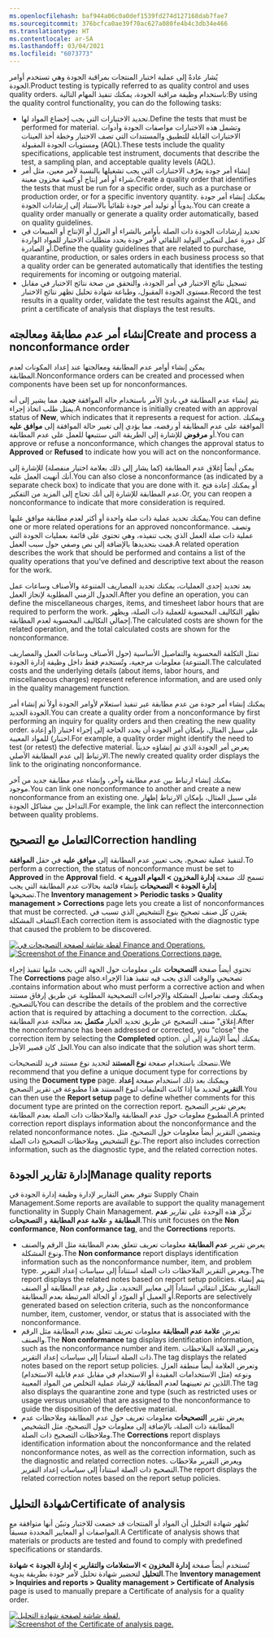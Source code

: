 ```yaml
---
ms.openlocfilehash: baf944a06c0a0def1539fd274d127168dab7fae7
ms.sourcegitcommit: 376bcfca0ae39f70ac627a080fe4b4c3db34e466
ms.translationtype: HT
ms.contentlocale: ar-SA
ms.lasthandoff: 03/04/2021
ms.locfileid: "6073773"
---
```

<span data-ttu-id="2ad16-101">يُشار عادةً إلى عملية اختبار المنتجات بمراقبة الجودة وهي تستخدم أوامر الجودة.</span><span class="sxs-lookup"><span data-stu-id="2ad16-101">Product testing is typically referred to as quality control and uses quality orders.</span></span> <span data-ttu-id="2ad16-102">باستخدام وظيفة مراقبة الجودة، يمكنك تنفيذ المهام التالية:</span><span class="sxs-lookup"><span data-stu-id="2ad16-102">By using the quality control functionality, you can do the following tasks:</span></span>

-   <span data-ttu-id="2ad16-103">تحديد الاختبارات التي يجب إخضاع المواد لها.</span><span class="sxs-lookup"><span data-stu-id="2ad16-103">Define the tests that must be performed for material.</span></span> <span data-ttu-id="2ad16-104">وتشمل هذه الاختبارات مواصفات الجودة وأدوات الاختبارات القابلة للتطبيق والمستندات التي تصف الاختبار وخطة أخذ العينات ومستويات الجودة المقبولة (AQL).</span><span class="sxs-lookup"><span data-stu-id="2ad16-104">These tests include the quality specifications, applicable test instrument, documents that describe the test, a sampling plan, and acceptable quality levels (AQL).</span></span>
-   <span data-ttu-id="2ad16-105">إنشاء أمر جودة يعرّف الاختبارات التي يجب تشغيلها بالنسبة لأمر معين، مثل أمر شراء أو أمر إنتاج أو كمية مخزون معينة.</span><span class="sxs-lookup"><span data-stu-id="2ad16-105">Create a quality order that identifies the tests that must be run for a specific order, such as a purchase or production order, or for a specific inventory quantity.</span></span> <span data-ttu-id="2ad16-106">يمكنك إنشاء أمر جودة يدوياً أو توليد أمر جودة تلقائياً بالاستناد إلى إرشادات الجودة.</span><span class="sxs-lookup"><span data-stu-id="2ad16-106">You can create a quality order manually or generate a quality order automatically, based on quality guidelines.</span></span>
-   <span data-ttu-id="2ad16-107">تحديد إرشادات الجودة ذات الصلة بأوامر بالشراء أو العزل أو الإنتاج أو المبيعات في كل دورة عمل لتمكين التوليد التلقائي لأمر جودة يحدد متطلبات الاختبار للمواد الواردة أو الصادرة.</span><span class="sxs-lookup"><span data-stu-id="2ad16-107">Define the quality guidelines that are related to purchase, quarantine, production, or sales orders in each business process so that a quality order can be generated automatically that identifies the testing requirements for incoming or outgoing material.</span></span>
-   <span data-ttu-id="2ad16-108">تسجيل نتائج الاختبار في أمر الجودة، والتحقق من صحة نتائج الاختبار في مقابل مستوى الجودة المقبول، وطباعة شهادة تحليل تظهر نتائج الاختبار.</span><span class="sxs-lookup"><span data-stu-id="2ad16-108">Record the test results in a quality order, validate the test results against the AQL, and print a certificate of analysis that displays the test results.</span></span>

## <a name="create-and-process-a-nonconformance-order"></a><span data-ttu-id="2ad16-109">إنشاء أمر عدم مطابقة ومعالجته</span><span class="sxs-lookup"><span data-stu-id="2ad16-109">Create and process a nonconformance order</span></span> 

<span data-ttu-id="2ad16-110">يمكن إنشاء أوامر عدم المطابقة ومعالجتها عند إعداد المكونات لعدم المطابقة.</span><span class="sxs-lookup"><span data-stu-id="2ad16-110">Nonconformance orders can be created and processed when components have been set up for nonconformances.</span></span>

<span data-ttu-id="2ad16-111">يتم إنشاء عدم المطابقة في بادئ الأمر باستخدام حالة الموافقة **جديد**، مما يشير إلى أنه يمثل طلب اتخاذ إجراء.</span><span class="sxs-lookup"><span data-stu-id="2ad16-111">A nonconformance is initially created with an approval status of **New**, which indicates that it represents a request for action.</span></span> <span data-ttu-id="2ad16-112">ويمكنك الموافقة على عدم المطابقة أو رفضه، مما يؤدي إلى تغيير حالة الموافقة إلى **موافق عليه** أو **مرفوض** للإشارة إلى الطريقة التي ستتبعها للعمل على عدم المطابقة.</span><span class="sxs-lookup"><span data-stu-id="2ad16-112">You can approve or refuse a nonconformance, which changes the approval status to **Approved** or **Refused** to indicate how you will act on the nonconformance.</span></span>

<span data-ttu-id="2ad16-113">يمكن أيضاً إغلاق عدم المطابقة (كما يشار إلى ذلك بعلامة اختيار منفصلة) للإشارة إلى أنك أنهيت العمل عليه.</span><span class="sxs-lookup"><span data-stu-id="2ad16-113">You can also close a nonconformance (as indicated by a separate check box) to indicate that you are done with it.</span></span> <span data-ttu-id="2ad16-114">أو يمكنك إعادة فتح عدم المطابقة للإشارة إلى أنك تحتاج إلى المزيد من التفكير.</span><span class="sxs-lookup"><span data-stu-id="2ad16-114">Or, you can reopen a nonconformance to indicate that more consideration is required.</span></span>

<span data-ttu-id="2ad16-115">يمكنك تحديد عملية ذات صلة واحدة أو أكثر لعدم مطابقة موافق عليها.</span><span class="sxs-lookup"><span data-stu-id="2ad16-115">You can define one or more related operations for an approved nonconformance.</span></span> <span data-ttu-id="2ad16-116">وتصف عملية ذات صلة العمل الذي يجب تنفيذه، وهي تحتوي على قائمة بعمليات الجودة التي قمت بتحديدها بالإضافة إلى نص وصفي حول سبب العمل.‬</span><span class="sxs-lookup"><span data-stu-id="2ad16-116">A related operation describes the work that should be performed and contains a list of the quality operations that you've defined and descriptive text about the reason for the work.</span></span>

<span data-ttu-id="2ad16-117">بعد تحديد إحدى العمليات، يمكنك تحديد المصاريف المتنوعة والأصناف وساعات عمل الجدول الزمني المطلوبة لإنجاز العمل.</span><span class="sxs-lookup"><span data-stu-id="2ad16-117">After you define an operation, you can define the miscellaneous charges, items, and timesheet labor hours that are required to perform the work.</span></span>
<span data-ttu-id="2ad16-118">تظهر التكاليف المحسوبة للعملية ذات الصلة، ويظهر إجمالي التكاليف المحسوبة لعدم المطابقة.</span><span class="sxs-lookup"><span data-stu-id="2ad16-118">The calculated costs are shown for the related operation, and the total calculated costs are shown for the nonconformance.</span></span>

<span data-ttu-id="2ad16-119">تمثل التكلفة المحسوبة والتفاصيل الأساسية (حول الأصناف وساعات العمل والمصاريف المتنوعة) معلومات مرجعية، وتُستخدم فقط داخل وظيفة إدارة الجودة.</span><span class="sxs-lookup"><span data-stu-id="2ad16-119">The calculated costs and the underlying details (about items, labor hours, and miscellaneous charges) represent reference information, and are used only in the quality management function.</span></span>

<span data-ttu-id="2ad16-120">يمكنك إنشاء أمر جودة من عدم مطابقة عبر تنفيذ استعلام لأوامر الجودة أولاً ثم إنشاء أمر الجودة الجديد.</span><span class="sxs-lookup"><span data-stu-id="2ad16-120">You can create a quality order from a nonconformance by first performing an inquiry for quality orders and then creating the new quality order.</span></span>
<span data-ttu-id="2ad16-121">على سبيل المثال، بإمكان أمر الجودة أن يحدد الحاجة إلى إجراء اختبار (أو إعادة اختبار) للمواد المعيبة.</span><span class="sxs-lookup"><span data-stu-id="2ad16-121">For example, a quality order might identify the need to test (or retest) the defective material.</span></span> <span data-ttu-id="2ad16-122">يعرض أمر الجودة الذي تم إنشاؤه حديثاً الارتباط إلى عدم المطابقة الأصلي.</span><span class="sxs-lookup"><span data-stu-id="2ad16-122">The newly created quality order displays the link to the originating nonconformance.</span></span>

<span data-ttu-id="2ad16-123">يمكنك إنشاء ارتباط بين عدم مطابقة وآخر، وإنشاء عدم مطابقة جديد من آخر موجود.</span><span class="sxs-lookup"><span data-stu-id="2ad16-123">You can link one nonconformance to another and create a new nonconformance from an existing one.</span></span> <span data-ttu-id="2ad16-124">على سبيل المثال، بإمكان الارتباط إظهار التداخل بين مشاكل الجودة.</span><span class="sxs-lookup"><span data-stu-id="2ad16-124">For example, the link can reflect the interconnection between quality problems.</span></span>

## <a name="correction-handling"></a><span data-ttu-id="2ad16-125">التعامل مع التصحيح</span><span class="sxs-lookup"><span data-stu-id="2ad16-125">Correction handling</span></span> 

<span data-ttu-id="2ad16-126">لتنفيذ عملية تصحيح، يجب تعيين عدم المطابقة إلى **موافق عليه** في حقل **الموافقة**.</span><span class="sxs-lookup"><span data-stu-id="2ad16-126">To perform a correction, the status of nonconformance must be set to **Approved** in the **Approval** field.</span></span> <span data-ttu-id="2ad16-127">تسمح لك صفحة **إدارة المخزون > المهام الدورية > إدارة الجودة > التصحيحات** بإنشاء قائمة بحالات عدم المطابقة التي يجب تصحيحها.</span><span class="sxs-lookup"><span data-stu-id="2ad16-127">The **Inventory management > Periodic tasks > Quality management > Corrections** page lets you create a list of nonconformances that must be corrected.</span></span> <span data-ttu-id="2ad16-128">يقترن كل صنف تصحيح بنوع التشخيص الذي تسبب في اكتشاف المشكلة.</span><span class="sxs-lookup"><span data-stu-id="2ad16-128">Each correction item is associated with the diagnostic type that caused the problem to be discovered.</span></span>

<span data-ttu-id="2ad16-129">[ ![لقطة شاشة لصفحة التصحيحات في Finance and Operations.](../media/corrections-1.png) ](../media/corrections-1.png#lightbox)</span><span class="sxs-lookup"><span data-stu-id="2ad16-129">[ ![Screenshot of the Finance and Operations Corrections page.](../media/corrections-1.png) ](../media/corrections-1.png#lightbox)</span></span>

<span data-ttu-id="2ad16-130">تحتوي أيضاً صفحة **التصحيحات‬‏‫‏‎** على معلومات حول الجهة التي يجب عليها تنفيذ إجراء تصحيحي والوقت الذي يجب فيه تنفيذ هذا الإجراء.</span><span class="sxs-lookup"><span data-stu-id="2ad16-130">The **Corrections** page also contains information about who must perform a corrective action and when.</span></span> <span data-ttu-id="2ad16-131">ويمكنك وصف تفاصيل المشكلة والإجراءات التصحيحية المطلوبة عن طريق إرفاق مستند بالتصحيح.‬</span><span class="sxs-lookup"><span data-stu-id="2ad16-131">You can describe the details of the problem and the corrective action that is required by attaching a document to the correction.</span></span> <span data-ttu-id="2ad16-132">يمكنك إغلاق" صنف التصحيح عن طريق تحديد الخيار **مكتمل** بعد معالجة عدم المطابقة.</span><span class="sxs-lookup"><span data-stu-id="2ad16-132">After the nonconformance has been addressed or corrected, you "close" the correction item by selecting the **Completed** option.</span></span> <span data-ttu-id="2ad16-133">يمكنك أيضاً الإشارة إلى أن الحل كان قصير الأجل.</span><span class="sxs-lookup"><span data-stu-id="2ad16-133">You can also indicate that the solution was short term.</span></span>

<span data-ttu-id="2ad16-134">ننصحك باستخدام صفحة **نوع المستند** لتحديد نوع مستند فريد للتصحيحات.</span><span class="sxs-lookup"><span data-stu-id="2ad16-134">We recommend that you define a unique document type for corrections by using the **Document type** page.</span></span> <span data-ttu-id="2ad16-135">ويمكنك بعد ذلك استخدام صفحة **إعداد التقرير** لتحديد ما إذا كانت التعليقات لنوع المستند هذا مطبوعة في تقرير التصحيح.</span><span class="sxs-lookup"><span data-stu-id="2ad16-135">You can then use the **Report setup** page to define whether comments for this document type are printed on the correction report.</span></span> <span data-ttu-id="2ad16-136">يعرض تقرير التصحيح المطبوع معلومات حول عدم المطابقة والملاحظات ذات الصلة بعدم المطابقة.</span><span class="sxs-lookup"><span data-stu-id="2ad16-136">A printed correction report displays information about the nonconformance and the related nonconformance notes.</span></span> <span data-ttu-id="2ad16-137">ويتضمن التقرير أيضاً معلومات حول التصحيح، مثل نوع التشخيص وملاحظات التصحيح ذات الصلة.</span><span class="sxs-lookup"><span data-stu-id="2ad16-137">The report also includes correction information, such as the diagnostic type, and the related correction notes.</span></span>

## <a name="manage-quality-reports"></a><span data-ttu-id="2ad16-138">إدارة تقارير الجودة</span><span class="sxs-lookup"><span data-stu-id="2ad16-138">Manage quality reports</span></span> 

<span data-ttu-id="2ad16-139">تتوفر بعض التقارير لإدارة وظيفة إدارة الجودة في Supply Chain Management.</span><span class="sxs-lookup"><span data-stu-id="2ad16-139">Some reports are available to support the quality management functionality in Supply Chain Management.</span></span> <span data-ttu-id="2ad16-140">تركّز هذه الوحدة على تقارير **عدم المطابقة** و **علامة عدم المطابقة** و **التصحيحات**.</span><span class="sxs-lookup"><span data-stu-id="2ad16-140">This unit focuses on the **Non conformance**, **Non conformance tag**, and the **Corrections** reports.</span></span>

-   <span data-ttu-id="2ad16-141">يعرض تقرير **عدم المطابقة** معلومات تعريف تتعلق بعدم المطابقة مثل الرقم والصنف ونوع المشكلة.</span><span class="sxs-lookup"><span data-stu-id="2ad16-141">The **Non conformance** report displays identification information such as the nonconformance number, item, and problem type.</span></span> <span data-ttu-id="2ad16-142">ويعرض التقرير الملاحظات ذات الصلة استناداً إلى سياسات إعداد التقرير.</span><span class="sxs-lookup"><span data-stu-id="2ad16-142">The report displays the related notes based on report setup policies.</span></span> <span data-ttu-id="2ad16-143">يتم إنشاء التقارير بشكل انتقائي استناداً إلى معايير التحديد، مثل رقم عدم المطابقة أو الصنف أو العميل أو المورّد أو الحالة المرتبطة بعدم المطابقة.</span><span class="sxs-lookup"><span data-stu-id="2ad16-143">Reports are selectively generated based on selection criteria, such as the nonconformance number, item, customer, vendor, or status that is associated with the nonconformance.</span></span>
-   <span data-ttu-id="2ad16-144">تعرض **علامة عدم المطابقة** معلومات تعريف تتعلق بعدم المطابقة مثل الرقم والصنف.</span><span class="sxs-lookup"><span data-stu-id="2ad16-144">The **Non conformance** tag displays identification information, such as the nonconformance number and item.</span></span> <span data-ttu-id="2ad16-145">وتعرض العلامة الملاحظات ذات الصلة استناداً إلى سياسات إعداد التقرير.</span><span class="sxs-lookup"><span data-stu-id="2ad16-145">The tag displays the related notes based on the report setup policies.</span></span> <span data-ttu-id="2ad16-146">وتعرض العلامة أيضاً منطقة العزل ونوعه (مثل الاستخدامات المقيدة أو الاستخدام في مقابل عدم قابلية الاستخدام) اللذين تم تعيينهما لعدم المطابقة لإرشاد عملية التخلص من المواد المعيبة.</span><span class="sxs-lookup"><span data-stu-id="2ad16-146">The tag also displays the quarantine zone and type (such as restricted uses or usage versus unusable) that are assigned to the nonconformance to guide the disposition of the defective material.</span></span>
-   <span data-ttu-id="2ad16-147">يعرض تقرير **التصحيحات** معلومات تعريف حول عدم المطابقة وملاحظات عدم المطابقة ذات الصلة، بالإضافة إلى معلومات حول التصحيح، مثل التشخيص وملاحظات التصحيح ذات الصلة.</span><span class="sxs-lookup"><span data-stu-id="2ad16-147">The **Corrections** report displays identification information about the nonconformance and the related nonconformance notes, as well as the correction information, such as the diagnostic and related correction notes.</span></span> <span data-ttu-id="2ad16-148">ويعرض التقرير ملاحظات التصحيح ذات الصلة استناداً إلى سياسات إعداد التقرير.</span><span class="sxs-lookup"><span data-stu-id="2ad16-148">The report displays the related correction notes based on the report setup policies.</span></span>

## <a name="certificate-of-analysis"></a><span data-ttu-id="2ad16-149">شهادة التحليل</span><span class="sxs-lookup"><span data-stu-id="2ad16-149">Certificate of analysis</span></span> 

<span data-ttu-id="2ad16-150">تُظهر شهادة التحليل أن المواد أو المنتجات قد خضعت للاختبار وتبيّن أنها متوافقة مع المواصفات أو المعايير المحددة مسبقاً.</span><span class="sxs-lookup"><span data-stu-id="2ad16-150">A Certificate of analysis shows that materials or products are tested and found to comply with predefined specifications or standards.</span></span>

<span data-ttu-id="2ad16-151">تُستخدم أيضاً صفحة **إدارة المخزون > الاستعلامات والتقارير > إدارة الجودة > شهادة التحليل** لتحضير شهادة تحليل لأمر جودة بطريقة يدوية.</span><span class="sxs-lookup"><span data-stu-id="2ad16-151">The **Inventory management > Inquiries and reports > Quality management > Certificate of Analysis** page is used to manually prepare a Certificate of analysis for a quality order.</span></span>

<span data-ttu-id="2ad16-152">[ ![لقطة شاشة لصفحة شهادة التحليل.](../media/certificate-of-analysis.png) ](../media/certificate-of-analysis.png#lightbox)</span><span class="sxs-lookup"><span data-stu-id="2ad16-152">[ ![Screenshot of the Certificate of analysis page.](../media/certificate-of-analysis.png) ](../media/certificate-of-analysis.png#lightbox)</span></span> 
